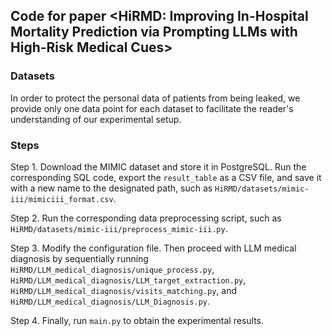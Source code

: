 ## Code for paper <HiRMD: Improving In-Hospital Mortality Prediction via Prompting LLMs with High-Risk Medical Cues>

### Datasets
In order to protect the personal data of patients from being leaked, we provide only one data point for each dataset to facilitate the reader's understanding of our experimental setup.

### Steps

Step 1. Download the MIMIC dataset and store it in PostgreSQL. Run the corresponding SQL code, export the `result_table` as a CSV file, and save it with a new name to the designated path, such as `HiRMD/datasets/mimic-iii/mimiciii_format.csv`.

Step 2. Run the corresponding data preprocessing script, such as `HiRMD/datasets/mimic-iii/preprocess_mimic-iii.py`.

Step 3. Modify the configuration file. Then proceed with LLM medical diagnosis by sequentially running `HiRMD/LLM_medical_diagnosis/unique_process.py`, `HiRMD/LLM_medical_diagnosis/LLM_target_extraction.py`, `HiRMD/LLM_medical_diagnosis/visits_matching.py`, and `HiRMD/LLM_medical_diagnosis/LLM_Diagnosis.py`.

Step 4. Finally, run `main.py` to obtain the experimental results.


